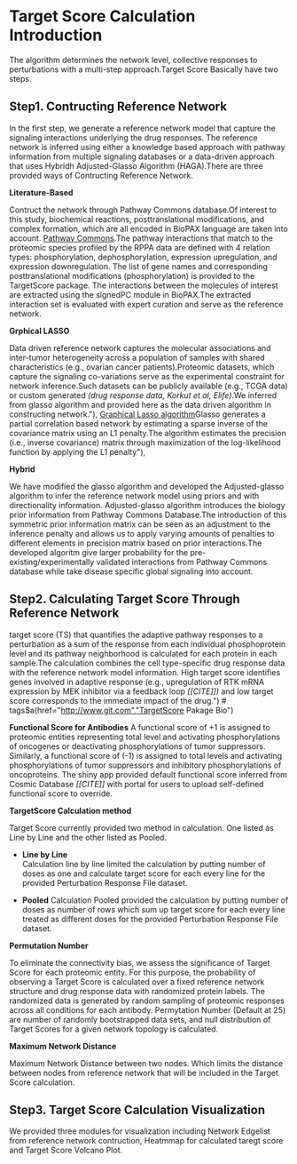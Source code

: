 # Target Score Calculation Introduction

The algorithm determines the network level, collective responses to perturbations  with a multi-step approach.Target Score Basically have two steps.

## Step1. Contructing Reference Network

In the first step, we generate a reference network model that capture the signaling interactions underlying the drug responses. The reference network is inferred using either a knowledge based approach with pathway information from multiple signaling databases or a data-driven approach that uses Hybridh Adjusted-Glasso Algorithm (HAGA).There are three provided ways of Contructing Reference Network.

**Literature-Based**

Contruct the network through Pathway Commons database.Of interest to this study, biochemical reactions, posttranslational modifications, and complex formation, which are all encoded in BioPAX language are taken into account. [Pathway Commons](https://www.pathwaycommons.org).The pathway interactions that match to the proteomic species profiled by the RPPA data are defined with 4 relation types: phosphorylation, dephosphorylation, expression upregulation, and expression downregulation. The list of gene names and corresponding posttranslational modifications (phosphorylation) is provided to the TargetScore package. The interactions between the molecules of interest are extracted using the signedPC module in BioPAX.The extracted interaction set is evaluated with expert curation and serve as the reference network.

**Grphical LASSO**

Data driven reference network captures the molecular associations and inter-tumor heterogeneity across a population of samples with shared characteristics (e.g., ovarian cancer patients).Proteomic datasets, which capture the signaling co-variations serve as  the experimental constraint for network inference.Such datasets can be publicly available (e.g., TCGA data) or custom generated _(drug response data, Korkut et al, Elife)_.We inferred from glasso algorithm and provided here as the data driven algorithm in constructing network."),
 [Graphical Lasso algorithm](http://statweb.stanford.edu/~tibs/ftp/glasso-bio.pdf)Glasso generates a partial correlation based network by estimating a sparse inverse of the covariance matrix using an L1 penalty.The algorithm estimates the precision (i.e., inverse covariance) matrix through maximization of the log-likelihood function by applying the L1 penalty"),

 **Hybrid**

We have modified the glasso algorithm and developed the Adjusted-glasso algorithm to infer the reference network model using priors and with directionality information. Adjusted-glasso algorithm introduces the biology prior information from Pathway Commons Database.The introduction of this symmetric prior information matrix can be seen as an adjustment to the inference penalty and allows us to apply varying amounts of penalties to different elements in precision matrix based on prior interactions.The developed algoritm give larger probability for the pre-existing/experimentally validated interactions from Pathway Commons database while take disease specific global signaling into account.

## Step2. Calculating Target Score Through Reference Network

target score (TS) that quantifies the adaptive pathway responses to a perturbation as a sum of the response from each individual phosphoprotein level and its pathway neighborhood is calculated for each protein in each sample.The calculation combines the cell type-specific drug response data with the reference network model information. High target score identifies genes involved in adaptive response (e.g., upregulation of RTK mRNA expression by MEK inhibitor via a feedback loop _[[CITE]])_ and low target score corresponds to the immediate impact of the drug.") # tags$a(href="http://www.git.com","TargetScore Pakage Bio")

**Functional Score for Antibodies**
A functional score of +1 is assigned to proteomic entities representing total level and activating phosphorylations of oncogenes or deactivating phosphorylations of tumor suppressors. Similarly, a functional score of (-1) is assigned to total levels and activating phosphorylations of tumor suppressors and inhibitory phosphorylations of oncoproteins. The shiny app provided default functional score inferred from Cosmic Database _[[CITE]]_ with portal for users to upload self-defined functional score to override.

**TargetScore Calculation method**

Target Score currently provided two method in calculation. One listed as Line by Line and the other listed as Pooled.

* **Line by Line**  
Calculation line by line limited the calculation by putting number of doses as one and calculate target score for each 
every line for the provided Perturbation Response File dataset.

* **Pooled**
Calculation Pooled provided the calculation by putting number of doses as number of rows which sum up target score for each 
every line treated as different doses for the provided Perturbation Response File dataset.

**Permutation Number**

To eliminate the connectivity bias, we assess the significance of Target Score for each proteomic entity. For this purpose, the probability of observing a Target Score is calculated over a fixed reference network structure and drug response data with randomized protein labels. The randomized data is generated by random sampling of proteomic responses across all conditions for each antibody. Permytation Number (Default at 25) are number of randomly bootstrapped data sets, and null distribution of Target Scores for a given network topology is calculated.

**Maximum Network Distance**

Maximum Network Distance between two nodes. Which limits the distance between nodes from reference network that will be included in the Target Score calculation.

## Step3. Target Score Calculation Visualization

We provided three modules for visualization including Network Edgelist from reference network contruction, Heatmmap for calculated taregt score and Target Score Volcano Plot.

